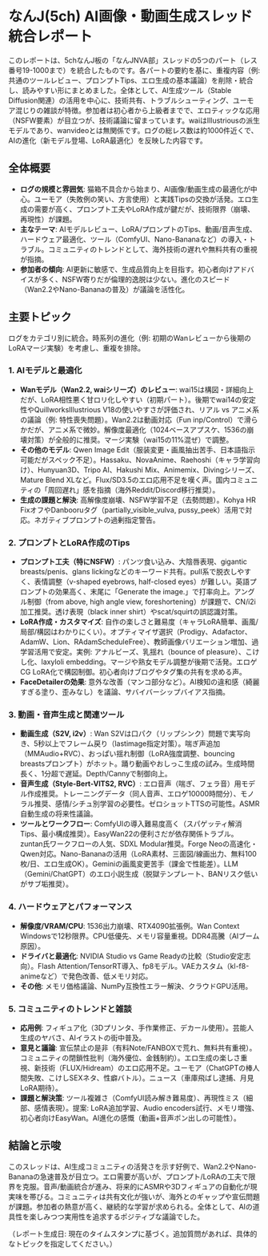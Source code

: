 # なんJ(5ch) AI画像・動画生成スレッド 統合レポート

このレポートは、5chなんJ板の「なんJNVA部」スレッドの5つのパート（レス番号19-1000まで）を統合したものです。各パートの要約を基に、重複内容（例: 共通のツールレビュー、プロンプトTips、エロ生成の基本議論）を削除・統合し、読みやすい形にまとめました。全体として、AI生成ツール（Stable Diffusion関連）の活用を中心に、技術共有、トラブルシューティング、ユーモア混じりの雑談が特徴。参加者は初心者から上級者までで、エロティックな応用（NSFW要素）が目立つが、技術議論に留まっています。waiはIllustriousの派生モデルであり、wanvideoとは無関係です。ログの総レス数は約1000件近くで、AIの進化（新モデル登場、LoRA最適化）を反映した内容です。

## 全体概要
- **ログの規模と雰囲気**: 猫箱不具合から始まり、AI画像/動画生成の最適化が中心。ユーモア（失敗例の笑い、方言使用）と実践Tipsの交換が活発。エロ生成の需要が高く、プロンプト工夫やLoRA作成が鍵だが、技術限界（崩壊、再現性）が課題。
- **主なテーマ**: AIモデルレビュー、LoRA/プロンプトのTips、動画/音声生成、ハードウェア最適化、ツール（ComfyUI、Nano-Bananaなど）の導入・トラブル。コミュニティのトレンドとして、海外技術の遅れや無料共有の重視が指摘。
- **参加者の傾向**: AI更新に敏感で、生成品質向上を目指す。初心者向けアドバイスが多く、NSFW寄りだが倫理的逸脱は少ない。進化のスピード（Wan2.2やNano-Bananaの普及）が議論を活性化。

## 主要トピック
ログをカテゴリ別に統合。時系列の進化（例: 初期のWanレビューから後期のLoRAマージ実験）を考慮し、重複を排除。

### 1. AIモデルと最適化
- **Wanモデル（Wan2.2, waiシリーズ）のレビュー**: wai15は構図・詳細向上だが、LoRA相性悪く甘ロリ化しやすい（初期パート）。後期でwai14の安定性やQuillworksIllustrious V18の使いやすさが評価され、リアル vs アニメ系の議論（例: 特性喪失問題）。Wan2.2は動画対応（Fun inp/Control）で滑らかだが、アニメ系で微妙。解像度最適化（1024ベースアプスケ、1536の崩壊対策）が全般的に推奨。マージ実験（wai15の11%混ぜ）で調整。
- **その他のモデル**: Qwen Image Edit（服装変更・画風抽出苦手、日本語指示可能だがスペック不足）。Hassaku、NovaAnime、Raehoshi（キャラ学習向け）、Hunyuan3D、Tripo AI、Hakushi Mix、Animemix、Divingシリーズ、Mature Blend XLなど。Flux/SD3.5のエロ応用不足を嘆く声。国内コミュニティの「周回遅れ」感を指摘（海外Reddit/Discord移行推奨）。
- **生成の課題と解決**: 高解像度崩壊、NSFW学習不足（去勢問題）。Kohya HR FixオフやDanbooruタグ（partially_visible_vulva, pussy_peek）活用で対応。ネガティブプロンプトの過剰指定警告。

### 2. プロンプトとLoRA作成のTips
- **プロンプト工夫（特にNSFW）**: パンツ食い込み、大陰唇表現、gigantic breasts/penis、glans lickingなどのキーワード共有。pull系で脱衣しやすく、表情調整（v-shaped eyebrows, half-closed eyes）が難しい。英語プロンプトの効果高く、末尾に「Generate the image.」で打率向上。アングル制御（from above, high angle view, foreshortening）が課題で、CN/i2i加工推奨。透け表現（black inner shirt）やscat/squirtの誤認識対策。
- **LoRA作成・カスタマイズ**: 自作の楽しさと難易度（キャラLoRA簡単、画風/局部/構図はわかりにくい）。オプティマイザ選択（Prodigy、Adafactor、AdamW、Lion、RAdamScheduleFree）、教師画像バリエーション増加、過学習活用で安定。実例: アナルビーズ、乳揺れ（bounce of pleasure）、こけし化、laxyloli embedding。マージや熟女モデル調整が後期で活発。エロゲCG LoRA化で構図制御。初心者向けブログやタグ集の共有を求める声。
- **FaceDetailerの効果**: 意外な改善（マンコ部分など）。AI検知の違和感（綺麗すぎる塗り、歪みなし）を議論、サバイバーシップバイアス指摘。

### 3. 動画・音声生成と関連ツール
- **動画生成（S2V, i2v）**: Wan S2Vは口パク（リップシンク）問題で実写向き、5秒以上でフレーム戻り（lastimage指定対策）。喘ぎ声追加（MMAudio+RVC）、おっぱい揺れ制御（LoRA強度調整、bouncing breastsプロンプト）がホット。踊り動画やおしっこ生成の試み。生成時間長く、1分超で遅延。Depth/Cannyで制御向上。
- **音声生成（Style-Bert-VITS2, RVC）**: エロ音声（喘ぎ、フェラ音）用モデル作成推奨。トレーニングデータ（同人音声、エロゲ10000時間分）、モノラル推奨、感情/シチュ別学習の必要性。ゼロショットTTSの可能性。ASMR自動生成の将来性議論。
- **ツールとワークフロー**: ComfyUIの導入難易度高く（スパゲッティ解消Tips、最小構成推奨）。EasyWan22の便利さだが依存関係トラブル。zuntan氏ワークフローの人気、SDXL Modular推奨。Forge Neoの高速化・Qwen対応。Nano-Bananaの活用（LoRA素材、三面図/線画出力、無料100枚/日、エロ生成OK）。Geminiの画風変更苦手（課金で性能差）。LLM（Gemini/ChatGPT）のエロ小説生成（脱獄テンプレート、BANリスク低いがサブ垢推奨）。

### 4. ハードウェアとパフォーマンス
- **解像度/VRAM/CPU**: 1536出力崩壊、RTX4090拡張例。Wan Context Windowsで12秒限界。CPU低優先、メモリ容量重視。DDR4高騰（AIブーム原因）。
- **ドライバと最適化**: NVIDIA Studio vs Game Readyの比較（Studio安定志向）。Flash Attention/TensorRT導入、fp8モデル。VAEカスタム（kl-f8-animeなど）で発色改善、低メモリ対応。
- **その他**: メモリ価格議論、NumPy互換性エラー解決、クラウドGPU活用。

### 5. コミュニティのトレンドと雑談
- **応用例**: フィギュア化（3Dプリンタ、手作業修正、デカール使用）。芸能人生成のヤバさ、AIイラストの街中普及。
- **意見と議論**: 宣伝禁止の是非（有料Note/FANBOXで荒れ、無料共有重視）。コミュニティの閉鎖性批判（海外優位、金銭制約）。エロ生成の楽しさ重視、新技術（FLUX/Hidream）のエロ応用不足。ユーモア（ChatGPTの棒人間失敗、こけしSEXネタ、性癖バトル）。ニュース（車庫飛ばし逮捕、月見LoRA期待）。
- **課題と解決策**: ツール複雑さ（ComfyUI読み解き難易度）、再現性ミス（細部、感情表現）。提案: LoRA追加学習、Audio encoders試行、メモリ増強、初心者向けEasyWan。AI進化の感慨（動画+音声ポン出しの可能性）。

## 結論と示唆
このスレッドは、AI生成コミュニティの活発さを示す好例で、Wan2.2やNano-Bananaの急速普及が目立つ。エロ需要が高いが、プロンプト/LoRAの工夫で限界を克服。音声/動画統合が進み、将来的にASMRや3Dフィギュアの自動化が現実味を帯びる。コミュニティは共有文化が強いが、海外とのギャップや宣伝問題が課題。参加者の熱意が高く、継続的な学習が求められる。全体として、AIの道具性を楽しみつつ実用性を追求するポジティブな議論でした。

（レポート生成日: 現在のタイムスタンプに基づく。追加質問があれば、具体的なトピックを指定してください。）
